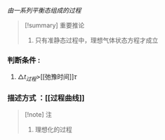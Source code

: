 $\begin{equation}\tag{准静态过程}
由一系列平衡态组成的过程
\end{equation}$

> [!summary] 重要推论
> 1. 只有准静态过程中，理想气体状态方程才成立
### 判断条件 : 
1. $\triangle t_{过程}>$[[弛豫时间]]$\tau$

### 描述方式 ：[[过程曲线]]

> [!note]  注
> 1. 理想化的过程